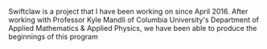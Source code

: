 Swiftclaw is a project that I have been working on since April 2016. After working with Professor Kyle Mandli of Columbia University's Department of Applied Mathematics & Applied Physics, we have been able to produce the beginnings of this program
